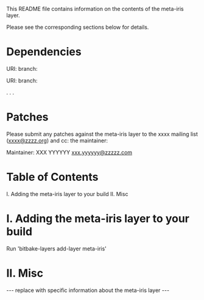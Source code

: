 This README file contains information on the contents of the meta-iris layer.

Please see the corresponding sections below for details.

Dependencies
============

  URI: <first dependency>
  branch: <branch name>

  URI: <second dependency>
  branch: <branch name>

  .
  .
  .

Patches
=======

Please submit any patches against the meta-iris layer to the xxxx mailing list (xxxx@zzzz.org)
and cc: the maintainer:

Maintainer: XXX YYYYYY <xxx.yyyyyy@zzzzz.com>

Table of Contents
=================

  I. Adding the meta-iris layer to your build
 II. Misc


I. Adding the meta-iris layer to your build
=================================================

Run 'bitbake-layers add-layer meta-iris'

II. Misc
========

--- replace with specific information about the meta-iris layer ---
